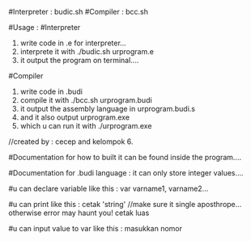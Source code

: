 #Interpreter : budic.sh
#Compiler : bcc.sh

#Usage : 
#Interpreter
1. write code in .e for interpreter...
2. interprete it with ./budic.sh urprogram.e
3. it output the program on terminal....

#Compiler
1. write code in .budi
2. compile it with ./bcc.sh urprogram.budi
3. it output the assembly language in urprogram.budi.s
4. and it also output urprogram.exe 
5. which u can run it with ./urprogram.exe


//created by : cecep and kelompok 6.

#Documentation for how to built it can be found inside the program....

#Documentation for .budi language :
it can only store integer values....

#u can declare variable like this :
var varname1, varname2...

#u can print like this :
cetak 'string'
//make sure it single aposthrope... otherwise error may haunt you!
cetak luas

#u can input value to var like this :
masukkan nomor



